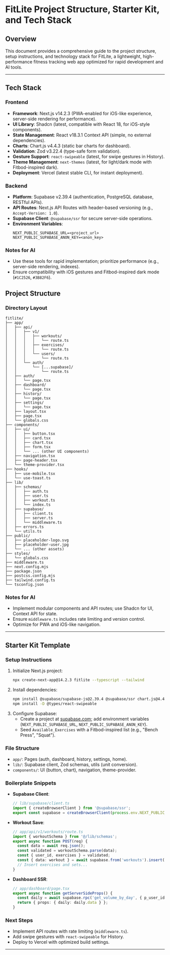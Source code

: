 # FitLite Project Structure, Starter Kit, and Tech Stack

## Overview
This document provides a comprehensive guide to the project structure, setup instructions, and technology stack for FitLite, a lightweight, high-performance fitness tracking web app optimized for rapid development and AI tools.

---

## Tech Stack

### Frontend
- **Framework**: Next.js v14.2.3 (PWA-enabled for iOS-like experience, server-side rendering for performance).
- **UI Library**: Shadcn (latest, compatible with React 18, for iOS-style components).
- **State Management**: React v18.3.1 Context API (simple, no external dependencies).
- **Charts**: Chart.js v4.4.3 (static bar charts for dashboard).
- **Validation**: Zod v3.22.4 (type-safe form validation).
- **Gesture Support**: `react-swipeable` (latest, for swipe gestures in History).
- **Theme Management**: `next-themes` (latest, for light/dark mode with Fitbod-inspired dark).
- **Deployment**: Vercel (latest stable CLI, for instant deployment).

### Backend
- **Platform**: Supabase v2.39.4 (authentication, PostgreSQL database, RESTful APIs).
- **API Routes**: Next.js API Routes with header-based versioning (e.g., `Accept-Version: 1.0`).
- **Supabase Client**: `@supabase/ssr` for secure server-side operations.
- **Environment Variables**:
  ```env
  NEXT_PUBLIC_SUPABASE_URL=<project_url>
  NEXT_PUBLIC_SUPABASE_ANON_KEY=<anon_key>
  ```

### Notes for AI
- Use these tools for rapid implementation; prioritize performance (e.g., server-side rendering, indexes).
- Ensure compatibility with iOS gestures and Fitbod-inspired dark mode (`#1C2526`, `#3B82F6`).

## Project Structure

### Directory Layout
```
fitlite/
├── app/
│   ├── api/
│   │   ├── v1/
│   │   │   ├── workouts/
│   │   │   │   └── route.ts
│   │   │   ├── exercises/
│   │   │   │   └── route.ts
│   │   │   └── users/
│   │   │       └── route.ts
│   │   └── auth/
│   │       └── [...supabase]/
│   │           └── route.ts
│   ├── auth/
│   │   └── page.tsx
│   ├── dashboard/
│   │   └── page.tsx
│   ├── history/
│   │   └── page.tsx
│   ├── settings/
│   │   └── page.tsx
│   ├── layout.tsx
│   ├── page.tsx
│   └── globals.css
├── components/
│   ├── ui/
│   │   ├── button.tsx
│   │   ├── card.tsx
│   │   ├── chart.tsx
│   │   ├── form.tsx
│   │   └── ... (other UI components)
│   ├── navigation.tsx
│   ├── page-header.tsx
│   └── theme-provider.tsx
├── hooks/
│   ├── use-mobile.tsx
│   └── use-toast.ts
├── lib/
│   ├── schemas/
│   │   ├── auth.ts
│   │   ├── user.ts
│   │   ├── workout.ts
│   │   └── index.ts
│   ├── supabase/
│   │   ├── client.ts
│   │   ├── server.ts
│   │   └── middleware.ts
│   ├── errors.ts
│   └── utils.ts
├── public/
│   ├── placeholder-logo.svg
│   ├── placeholder-user.jpg
│   └── ... (other assets)
├── styles/
│   └── globals.css
├── middleware.ts
├── next.config.mjs
├── package.json
├── postcss.config.mjs
├── tailwind.config.ts
└── tsconfig.json
```

### Notes for AI
- Implement modular components and API routes; use Shadcn for UI, Context API for state.
- Ensure `middleware.ts` includes rate limiting and version control.
- Optimize for PWA and iOS-like navigation.

---

## Starter Kit Template

### Setup Instructions
1. Initialize Next.js project:
   ```bash
   npx create-next-app@14.2.3 fitlite --typescript --tailwind
   ```
2. Install dependencies:
   ```bash
   npm install @supabase/supabase-js@2.39.4 @supabase/ssr chart.js@4.4.3 react-swipeable next-themes zod@3.22.4
   npm install -D @types/react-swipeable
   ```
3. Configure Supabase:
   - Create a project at [supabase.com](https://supabase.com); add environment variables (`NEXT_PUBLIC_SUPABASE_URL`, `NEXT_PUBLIC_SUPABASE_ANON_KEY`).
   - Seed `Available_Exercises` with a Fitbod-inspired list (e.g., "Bench Press", "Squat").

### File Structure
- `app/`: Pages (auth, dashboard, history, settings, home).
- `lib/`: Supabase client, Zod schemas, utils (unit conversion).
- `components/`: UI (button, chart), navigation, theme-provider.

### Boilerplate Snippets
- **Supabase Client**:
  ```typescript
  // lib/supabase/client.ts
  import { createBrowserClient } from '@supabase/ssr';
  export const supabase = createBrowserClient(process.env.NEXT_PUBLIC_SUPABASE_URL!, process.env.NEXT_PUBLIC_SUPABASE_ANON_KEY!);
  ```
- **Workout Save**:
  ```typescript
  // app/api/v1/workouts/route.ts
  import { workoutSchema } from '@/lib/schemas';
  export async function POST(req) {
    const data = await req.json();
    const validated = workoutSchema.parse(data);
    const { user_id, exercises } = validated;
    const { data: workout } = await supabase.from('workouts').insert({ user_id }).select().single();
    // Insert exercises and sets...
  }
  ```
- **Dashboard SSR**:
  ```typescript
  // app/dashboard/page.tsx
  export async function getServerSideProps() {
    const daily = await supabase.rpc('get_volume_by_day', { p_user_id: userId, p_days: 7 });
    return { props: { daily: daily.data } };
  }
  ```

### Next Steps
- Implement API routes with rate limiting (`middleware.ts`).
- Add swipe gestures with `react-swipeable` for History.
- Deploy to Vercel with optimized build settings.

---


